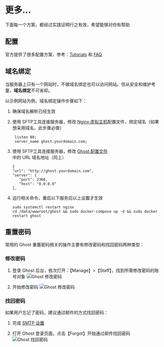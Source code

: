 # 更多...

下面每一个方案，都经过实践证明行之有效，希望能够对你有帮助

## 配置

官方提供了很多配置方案，参考：[Tutorials](https://ghost.org/tutorials/) 和 [FAQ](https://ghost.org/faq/)

## 域名绑定

当服务器上只有一个网站时，不做域名绑定也可以访问网站。但从安全和维护考量，**域名绑定**不可省却。

以示例网站为例，域名绑定操作步骤如下：

1. 确保域名解析已经生效  
2. 使用 SFTP工具连接服务器，修改 [Nginx 虚拟主机](/zh/stack-components.md#nginx)配置文件，绑定域名（如果想采用域名，此步骤必做）
   ```
    listen 80;
    server_name ghost.yourdomain.com;
   ```

3. 使用 SFTP工具连接服务器，修改 [Ghost 配置文件](/zh/stack-components.md#ghost)中的 URL 域名地址（同上）
   ```
   {
   "url": "http://ghost.yourdomain.com",
   "server": {
      "port": 2368,
      "host": "0.0.0.0"
   },
   ```
4. 运行相关命令，重启以下服务后以上设置才生效
   ```
   sudo systemctl restart nginx
   cd /data/wwwroot/ghost && sudo docker-compose up -d && sudo docker restart ghost
   ```

## 重置密码

常用的 Ghost 重置密码相关的操作主要有修改密码和找回密码两种类型：

### 修改密码

1. 登录 Ghost 后台，依次打开：【Manage】>【Staff】，找到所需修改密码的账号对象
  ![Ghost 修改密码](https://libs.websoft9.com/Websoft9/DocsPicture/en/ghost/ghost-modifypw001-websoft9.png)

2. 开始修改密码
  ![Ghost 修改密码](https://libs.websoft9.com/Websoft9/DocsPicture/en/ghost/ghost-modifypw002-websoft9.png)

### 找回密码

如果用户忘记了密码，建议通过邮件的方式找回密码：

1. 完成 [SMTP 设置](/zh/solution-smtp.md)

2. 打开 Ghost 登录页面，点击【Forgot】开始通过邮件找回密码
  ![Ghost 找回密码](https://libs.websoft9.com/Websoft9/DocsPicture/en/ghost/ghost-forgetpw-websoft9.png)